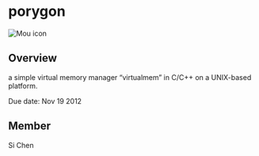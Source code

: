 porygon
=======
![Mou icon](http://fc07.deviantart.net/fs70/f/2012/274/8/1/virtual_pokemon_by_twarda8-d5gi507.png)


## Overview
a simple virtual memory manager “virtualmem” in  C/C++ on a UNIX-based platform.
 
Due date: Nov 19 2012

## Member
Si Chen